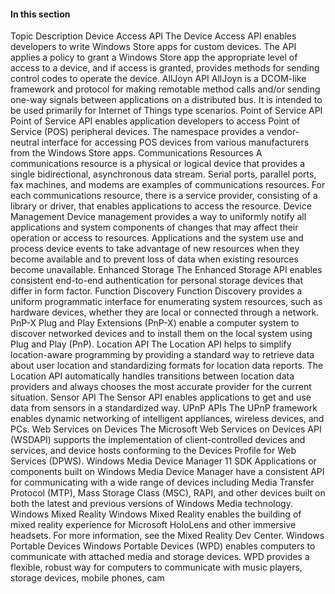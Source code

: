 #### In this section

Topic	Description
Device Access API
The Device Access API enables developers to write Windows Store apps for custom devices. The API applies a policy to grant a Windows Store app the appropriate level of access to a device, and if access is granted, provides methods for sending control codes to operate the device.
AllJoyn API
AllJoyn is a DCOM-like framework and protocol for making remotable method calls and/or sending one-way signals between applications on a distributed bus. It is intended to be used primarily for Internet of Things type scenarios.
Point of Service API
Point of Service API enables application developers to access Point of Service (POS) peripheral devices. The namespace provides a vendor-neutral interface for accessing POS devices from various manufacturers from the Windows Store apps.
Communications Resources
A communications resource is a physical or logical device that provides a single bidirectional, asynchronous data stream. Serial ports, parallel ports, fax machines, and modems are examples of communications resources. For each communications resource, there is a service provider, consisting of a library or driver, that enables applications to access the resource.
Device Management
Device management provides a way to uniformly notify all applications and system components of changes that may affect their operation or access to resources. Applications and the system use and process device events to take advantage of new resources when they become available and to prevent loss of data when existing resources become unavailable.
Enhanced Storage
The Enhanced Storage API enables consistent end-to-end authentication for personal storage devices that differ in form factor.
Function Discovery
Function Discovery provides a uniform programmatic interface for enumerating system resources, such as hardware devices, whether they are local or connected through a network.
PnP-X
Plug and Play Extensions (PnP-X) enable a computer system to discover networked devices and to install them on the local system using Plug and Play (PnP).
Location API
The Location API helps to simplify location-aware programming by providing a standard way to retrieve data about user location and standardizing formats for location data reports. The Location API automatically handles transitions between location data providers and always chooses the most accurate provider for the current situation.
Sensor API
The Sensor API enables applications to get and use data from sensors in a standardized way.
UPnP APIs
The UPnP framework enables dynamic networking of intelligent appliances, wireless devices, and PCs.
Web Services on Devices
The Microsoft Web Services on Devices API (WSDAPI) supports the implementation of client-controlled devices and services, and device hosts conforming to the Devices Profile for Web Services (DPWS).
Windows Media Device Manager 11 SDK
Applications or components built on Windows Media Device Manager have a consistent API for communicating with a wide range of devices including Media Transfer Protocol (MTP), Mass Storage Class (MSC), RAPI, and other devices built on both the latest and previous versions of Windows Media technology.
Windows Mixed Reality
Windows Mixed Reality enables the building of mixed reality experience for Microsoft HoloLens and other immersive headsets. For more information, see the Mixed Reality Dev Center.
Windows Portable Devices
Windows Portable Devices (WPD) enables computers to communicate with attached media and storage devices. WPD provides a flexible, robust way for computers to communicate with music players, storage devices, mobile phones, cam
